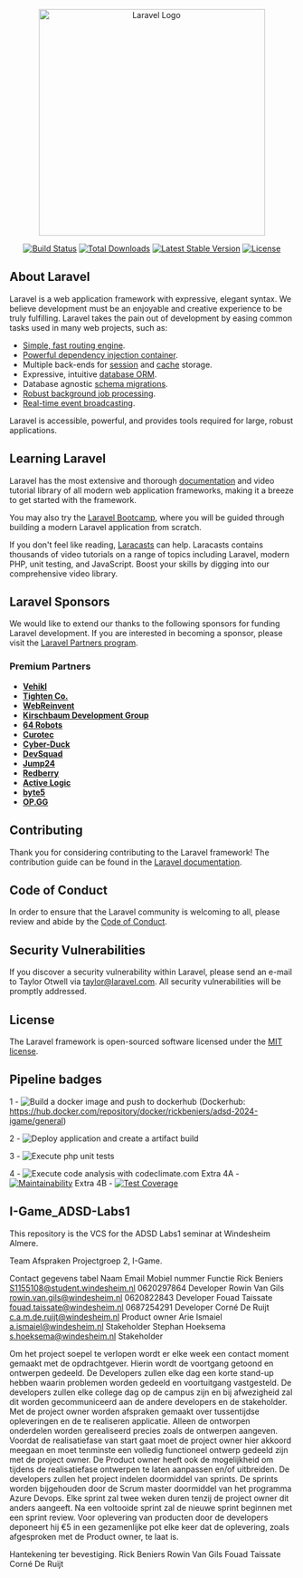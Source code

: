 <p align="center"><a href="https://laravel.com" target="_blank"><img src="https://raw.githubusercontent.com/laravel/art/master/logo-lockup/5%20SVG/2%20CMYK/1%20Full%20Color/laravel-logolockup-cmyk-red.svg" width="400" alt="Laravel Logo"></a></p>

<p align="center">
<a href="https://github.com/laravel/framework/actions"><img src="https://github.com/laravel/framework/workflows/tests/badge.svg" alt="Build Status"></a>
<a href="https://packagist.org/packages/laravel/framework"><img src="https://img.shields.io/packagist/dt/laravel/framework" alt="Total Downloads"></a>
<a href="https://packagist.org/packages/laravel/framework"><img src="https://img.shields.io/packagist/v/laravel/framework" alt="Latest Stable Version"></a>
<a href="https://packagist.org/packages/laravel/framework"><img src="https://img.shields.io/packagist/l/laravel/framework" alt="License"></a>
</p>

## About Laravel

Laravel is a web application framework with expressive, elegant syntax. We believe development must be an enjoyable and creative experience to be truly fulfilling. Laravel takes the pain out of development by easing common tasks used in many web projects, such as:

- [Simple, fast routing engine](https://laravel.com/docs/routing).
- [Powerful dependency injection container](https://laravel.com/docs/container).
- Multiple back-ends for [session](https://laravel.com/docs/session) and [cache](https://laravel.com/docs/cache) storage.
- Expressive, intuitive [database ORM](https://laravel.com/docs/eloquent).
- Database agnostic [schema migrations](https://laravel.com/docs/migrations).
- [Robust background job processing](https://laravel.com/docs/queues).
- [Real-time event broadcasting](https://laravel.com/docs/broadcasting).

Laravel is accessible, powerful, and provides tools required for large, robust applications.

## Learning Laravel

Laravel has the most extensive and thorough [documentation](https://laravel.com/docs) and video tutorial library of all modern web application frameworks, making it a breeze to get started with the framework.

You may also try the [Laravel Bootcamp](https://bootcamp.laravel.com), where you will be guided through building a modern Laravel application from scratch.

If you don't feel like reading, [Laracasts](https://laracasts.com) can help. Laracasts contains thousands of video tutorials on a range of topics including Laravel, modern PHP, unit testing, and JavaScript. Boost your skills by digging into our comprehensive video library.

## Laravel Sponsors

We would like to extend our thanks to the following sponsors for funding Laravel development. If you are interested in becoming a sponsor, please visit the [Laravel Partners program](https://partners.laravel.com).

### Premium Partners

- **[Vehikl](https://vehikl.com/)**
- **[Tighten Co.](https://tighten.co)**
- **[WebReinvent](https://webreinvent.com/)**
- **[Kirschbaum Development Group](https://kirschbaumdevelopment.com)**
- **[64 Robots](https://64robots.com)**
- **[Curotec](https://www.curotec.com/services/technologies/laravel/)**
- **[Cyber-Duck](https://cyber-duck.co.uk)**
- **[DevSquad](https://devsquad.com/hire-laravel-developers)**
- **[Jump24](https://jump24.co.uk)**
- **[Redberry](https://redberry.international/laravel/)**
- **[Active Logic](https://activelogic.com)**
- **[byte5](https://byte5.de)**
- **[OP.GG](https://op.gg)**

## Contributing

Thank you for considering contributing to the Laravel framework! The contribution guide can be found in the [Laravel documentation](https://laravel.com/docs/contributions).

## Code of Conduct

In order to ensure that the Laravel community is welcoming to all, please review and abide by the [Code of Conduct](https://laravel.com/docs/contributions#code-of-conduct).

## Security Vulnerabilities

If you discover a security vulnerability within Laravel, please send an e-mail to Taylor Otwell via [taylor@laravel.com](mailto:taylor@laravel.com). All security vulnerabilities will be promptly addressed.

## License

The Laravel framework is open-sourced software licensed under the [MIT license](https://opensource.org/licenses/MIT).

## Pipeline badges

1 - ![Build a docker image and push to dockerhub](https://github.com/RickBeniers/I-Game_ADSD-Labs1/actions/workflows/image-build.yml/badge.svg)
(Dockerhub: https://hub.docker.com/repository/docker/rickbeniers/adsd-2024-igame/general)

2 - ![Deploy application and create a artifact build](https://github.com/RickBeniers/I-Game_ADSD-Labs1/actions/workflows/laravel-deployment.yml/badge.svg)

3 - ![Execute php unit tests](https://github.com/RickBeniers/I-Game_ADSD-Labs1/actions/workflows/laravel-testing.yml/badge.svg)

4 - ![Execute code analysis with codeclimate.com](https://github.com/RickBeniers/I-Game_ADSD-Labs1/actions/workflows/laravel-staticAnalysis.yml/badge.svg)
Extra 4A - [![Maintainability](https://api.codeclimate.com/v1/badges/b46eadcf72743ee3ca5b/maintainability)](https://codeclimate.com/github/RickBeniers/I-Game_ADSD-Labs1/maintainability)
Extra 4B - [![Test Coverage](https://api.codeclimate.com/v1/badges/b46eadcf72743ee3ca5b/test_coverage)](https://codeclimate.com/github/RickBeniers/I-Game_ADSD-Labs1/test_coverage)

## I-Game_ADSD-Labs1
This repository is the VCS for the ADSD Labs1 seminar at Windesheim Almere.

Team Afspraken
Projectgroep 2, I-Game.

Contact gegevens tabel
Naam	            Email	                            Mobiel nummer	  Functie
Rick Beniers	    S1155108@student.windesheim.nl	  0620297864	    Developer
Rowin Van Gils	  rowin.van.gils@windesheim.nl	    0620822843	    Developer
Fouad Taissate	  fouad.taissate@windesheim.nl	    0687254291	    Developer
Corné De Ruijt	  c.a.m.de.ruijt@windesheim.nl                      Product owner
Arie Ismaiel	    a.ismaiel@windesheim.nl		                        Stakeholder
Stephan Hoeksema	s.hoeksema@windesheim.nl		                      Stakeholder

Om het project soepel te verlopen wordt er elke week een contact moment gemaakt met de opdrachtgever. Hierin wordt de voortgang getoond en ontwerpen gedeeld. De Developers zullen elke dag een korte stand-up hebben waarin problemen worden gedeeld en voortuitgang vastgesteld.
De developers zullen elke college dag op de campus zijn en bij afwezigheid zal dit worden gecommuniceerd aan de andere developers en de stakeholder.
Met de project owner worden afspraken gemaakt over tussentijdse opleveringen en de te realiseren applicatie. Alleen de ontworpen onderdelen worden gerealiseerd precies zoals de ontwerpen aangeven. Voordat de realisatiefase van start gaat moet de project owner hier akkoord meegaan en moet tenminste een volledig functioneel ontwerp gedeeld zijn met de project owner. De Product owner heeft ook de mogelijkheid om tijdens de realisatiefase ontwerpen te laten aanpassen en/of uitbreiden.
De developers zullen het project indelen doormiddel van sprints. De sprints worden bijgehouden door de Scrum master doormiddel van het programma Azure Devops. Elke sprint zal twee weken duren tenzij de project owner dit anders aangeeft. Na een voltooide sprint zal de nieuwe sprint beginnen met een sprint review. 
Voor oplevering van producten door de developers deponeert hij €5 in een gezamenlijke pot elke keer dat de oplevering, zoals afgesproken met de Product owner, te laat is.
 

Hantekening ter bevestiging.
Rick Beniers	  Rowin Van Gils	  Fouad Taissate	  Corné De Ruijt
